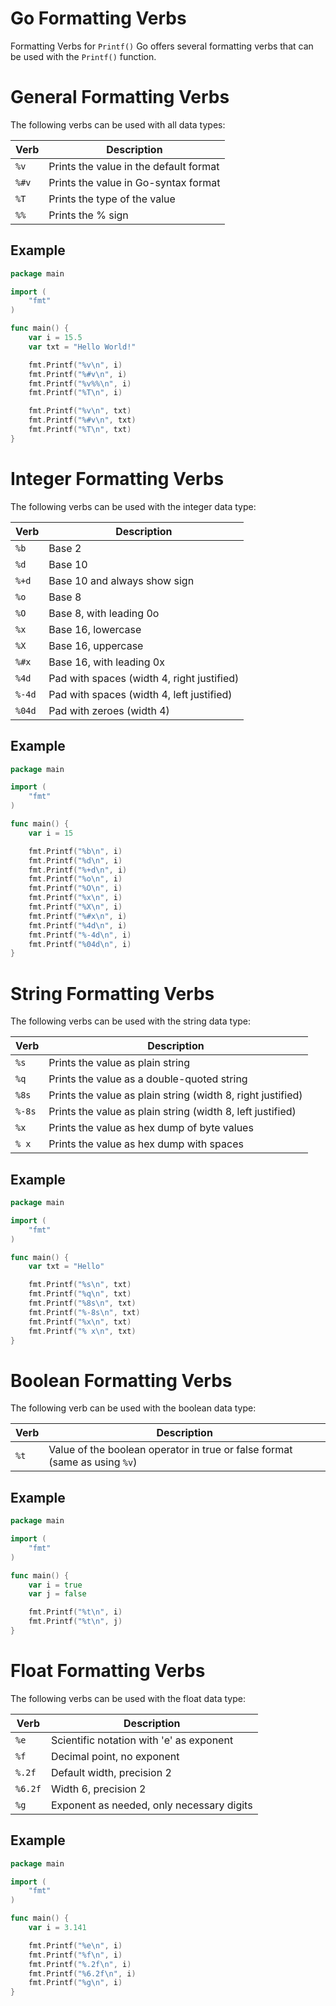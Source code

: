 # Go Formatting Verbs

Formatting Verbs for `Printf()`
Go offers several formatting verbs that can be used with the `Printf()` function.

# General Formatting Verbs

The following verbs can be used with all data types:

| Verb | Description |
| ---- | ----------- |
| `%v` | Prints the value in the default format |
| `%#v` | Prints the value in Go-syntax format |
| `%T` | Prints the type of the value |
| `%%` | Prints the % sign |

## Example

```go
package main

import (
    "fmt"
)

func main() {
    var i = 15.5
    var txt = "Hello World!"

    fmt.Printf("%v\n", i)
    fmt.Printf("%#v\n", i)
    fmt.Printf("%v%%\n", i)
    fmt.Printf("%T\n", i)

    fmt.Printf("%v\n", txt)
    fmt.Printf("%#v\n", txt)
    fmt.Printf("%T\n", txt)
}
```

# Integer Formatting Verbs

The following verbs can be used with the integer data type:

| Verb   | Description                                  |
| ------ | -------------------------------------------- |
| `%b`   | Base 2                                       |
| `%d`   | Base 10                                      |
| `%+d`  | Base 10 and always show sign                 |
| `%o`   | Base 8                                       |
| `%O`   | Base 8, with leading 0o                      |
| `%x`   | Base 16, lowercase                           |
| `%X`   | Base 16, uppercase                           |
| `%#x`  | Base 16, with leading 0x                     |
| `%4d`  | Pad with spaces (width 4, right justified)   |
| `%-4d` | Pad with spaces (width 4, left justified)    |
| `%04d` | Pad with zeroes (width 4)                    |

## Example

```go
package main

import (
    "fmt"
)

func main() {
    var i = 15

    fmt.Printf("%b\n", i)
    fmt.Printf("%d\n", i)
    fmt.Printf("%+d\n", i)
    fmt.Printf("%o\n", i)
    fmt.Printf("%O\n", i)
    fmt.Printf("%x\n", i)
    fmt.Printf("%X\n", i)
    fmt.Printf("%#x\n", i)
    fmt.Printf("%4d\n", i)
    fmt.Printf("%-4d\n", i)
    fmt.Printf("%04d\n", i)
}
```

# String Formatting Verbs

The following verbs can be used with the string data type:

| Verb   | Description                                 |
| ------ | ------------------------------------------- |
| `%s`   | Prints the value as plain string            |
| `%q`   | Prints the value as a double-quoted string  |
| `%8s`  | Prints the value as plain string (width 8, right justified)   |
| `%-8s` | Prints the value as plain string (width 8, left justified)    |
| `%x`   | Prints the value as hex dump of byte values |
| `% x`  | Prints the value as hex dump with spaces    |

## Example

```go
package main

import (
    "fmt"
)

func main() {
    var txt = "Hello"

    fmt.Printf("%s\n", txt)
    fmt.Printf("%q\n", txt)
    fmt.Printf("%8s\n", txt)
    fmt.Printf("%-8s\n", txt)
    fmt.Printf("%x\n", txt)
    fmt.Printf("% x\n", txt)
}
```

# Boolean Formatting Verbs

The following verb can be used with the boolean data type:

| Verb   | Description                                    |
| ------ | ---------------------------------------------- |
| `%t`   | Value of the boolean operator in true or false format (same as using `%v`) |

## Example

```go
package main

import (
    "fmt"
)

func main() {
    var i = true
    var j = false

    fmt.Printf("%t\n", i)
    fmt.Printf("%t\n", j)
}
```

# Float Formatting Verbs

The following verbs can be used with the float data type:

| Verb   | Description                                    |
| ------ | ---------------------------------------------- |
| `%e`   | Scientific notation with 'e' as exponent      |
| `%f`   | Decimal point, no exponent                    |
| `%.2f` | Default width, precision 2                    |
| `%6.2f`| Width 6, precision 2                          |
| `%g`   | Exponent as needed, only necessary digits     |

## Example

```go
package main

import (
    "fmt"
)

func main() {
    var i = 3.141

    fmt.Printf("%e\n", i)
    fmt.Printf("%f\n", i)
    fmt.Printf("%.2f\n", i)
    fmt.Printf("%6.2f\n", i)
    fmt.Printf("%g\n", i)
}
```
